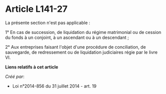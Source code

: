 # Article L141-27

La présente section n'est pas applicable : 

1° En cas de succession, de liquidation du régime matrimonial ou de cession du fonds à un conjoint, à un ascendant ou à un
descendant ; 

2° Aux entreprises faisant l'objet d'une procédure de conciliation, de sauvegarde, de redressement ou de liquidation
judiciaires régie par le livre VI.

**Liens relatifs à cet article**

_Créé par_:

  - Loi n°2014-856 du 31 juillet 2014 - art. 19

